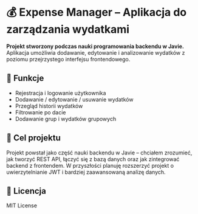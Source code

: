 # 💰 Expense Manager – Aplikacja do zarządzania wydatkami

**Projekt stworzony podczas nauki programowania backendu w Javie.**\
Aplikacja umożliwia dodawanie, edytowanie i analizowanie wydatków z poziomu przejrzystego interfejsu frontendowego.


## 🔧 Funkcje

- Rejestracja i logowanie użytkownika
- Dodawanie / edytowanie / usuwanie wydatków
- Przegląd historii wydatków
- Filtrowanie po dacie
- Dodawanie grup i wydatków grupowych



## 🧠 Cel projektu

Projekt powstał jako część nauki backendu w Javie – chciałem zrozumieć, jak tworzyć REST API, łączyć się z bazą danych oraz jak zintegrować backend z frontendem. W przyszłości planuję rozszerzyć projekt o uwierzytelnianie JWT i bardziej zaawansowaną analizę danych.

## 📃 Licencja

MIT License

